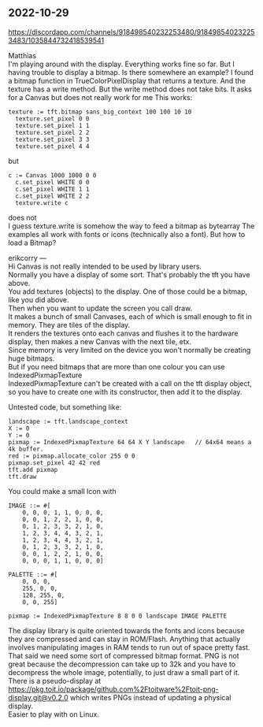 ## 2022-10-29

https://discordapp.com/channels/918498540232253480/918498540232253483/1035844732418539541

Matthias  
I'm playing around with the display. Everything works fine so far. But I having trouble to display a bitmap. Is there somewhere an example? I found a bitmap function in TrueColorPixelDisplay that returns a texture. And the texture has a write method. But the write method does not take bits. It asks for a Canvas but does not really work for me
This works:
```
texture := tft.bitmap sans_big_context 100 100 10 10
  texture.set_pixel 0 0
  texture.set_pixel 1 1
  texture.set_pixel 2 2
  texture.set_pixel 3 3
  texture.set_pixel 4 4
```  
but
```
c := Canvas 1000 1000 0 0
  c.set_pixel WHITE 0 0 
  c.set_pixel WHITE 1 1 
  c.set_pixel WHITE 2 2 
  texture.write c
```
does not  
I guess texture.write is somehow the way to feed a bitmap as bytearray
The examples all work with fonts or icons (technically also a font). But how to load a Bitmap?

erikcorry —  
Hi
Canvas is not really intended to be used by library users.  
Normally you have a display of some sort.  That's probably the tft  you have above.  
You add textures (objects) to the display.  One of those could be a bitmap, like you did above.  
Then when you want to update the screen you call draw.  
It makes a bunch of small Canvases, each of which is small enough to fit in memory.  They are tiles of the display.  
It renders the textures onto each canvas and flushes it to the hardware display, then makes a new Canvas with the next tile, etx.  
Since memory is very limited on the device you won't normally be creating huge bitmaps.  
But if you need bitmaps that are more than one colour you can use IndexedPixmapTexture  
IndexedPixmapTexture can't be created with a call on the tft display object, so you have to create one with its constructor, then add it to the display.  

Untested code, but something like:  
```
landscape := tft.landscape_context
X := 0
Y := 0
pixmap := IndexedPixmapTexture 64 64 X Y landscape   // 64x64 means a 4k buffer.
red := pixmap.allocate_color 255 0 0
pixmap.set_pixel 42 42 red
tft.add pixmap
tft.draw
```
You could make a small Icon with  
```
IMAGE ::= #[
    0, 0, 0, 1, 1, 0, 0, 0,
    0, 0, 1, 2, 2, 1, 0, 0,
    0, 1, 2, 3, 3, 2, 1, 0,
    1, 2, 3, 4, 4, 3, 2, 1,
    1, 2, 3, 4, 4, 3, 2, 1,
    0, 1, 2, 3, 3, 2, 1, 0,
    0, 0, 1, 2, 2, 1, 0, 0,
    0, 0, 0, 1, 1, 0, 0, 0]

PALETTE ::= #[
    0, 0, 0,
    255, 0, 0,
    128, 255, 0,
    0, 0, 255]

pixmap := IndexedPixmapTexture 8 8 0 0 landscape IMAGE PALETTE
```
The display library is quite oriented towards the fonts and icons because they are compressed and can stay in ROM/Flash.  Anything that actually involves manipulating images in RAM tends to run out of space pretty fast.  
That said we need some sort of compressed bitmap format.  PNG is not great because the decompression can take up to 32k and you have to decompress the whole image, potentially, to just draw a small part of it.  
There is a  pseudo-display at https://pkg.toit.io/package/github.com%2Ftoitware%2Ftoit-png-display.git@v0.2.0 which writes PNGs instead of updating a physical display.  
Easier to play with on Linux.